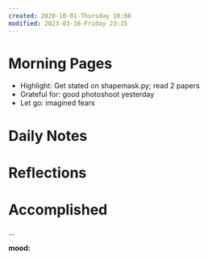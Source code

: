```yaml
---
created: 2020-10-01-Thursday 10:08
modified: 2023-03-10-Friday 23:15
---
```


# Morning Pages
- Highlight: Get stated on shapemask.py; read 2 papers
- Grateful for: good photoshoot yesterday
- Let go: imagined fears

# Daily Notes

# Reflections

# Accomplished

...

**mood:**
